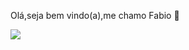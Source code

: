 Olá,seja bem vindo(a),me chamo Fabio 👋

![](https://media.tenor.com/6XR1XWn1rqYAAAAM/minion-so-cold.gif)
